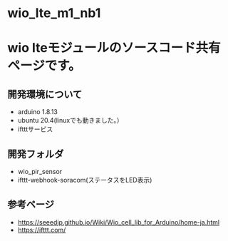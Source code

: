 # wio_lte_m1_nb1

# wio lteモジュールのソースコード共有ページです。

## 開発環境について
* arduino 1.8.13
* ubuntu 20.4(linuxでも動きました。）
* iftttサービス

## 開発フォルダ
* wio_pir_sensor
* ifttt-webhook-soracom(ステータスをLED表示)

## 参考ページ
* https://seeedjp.github.io/Wiki/Wio_cell_lib_for_Arduino/home-ja.html
* https://ifttt.com/

